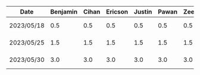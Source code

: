|   Date   | Benjamin | Cihan | Ericson | Justin | Pawan | Zeen | Task |
|----------|----------|-------|---------|--------|-------|------|------|
|2023/05/18|    0.5   |  0.5  |   0.5   |   0.5  |  0.5  |  0.5 | Idea Brainstorming |
|2023/05/25|    1.5   |  1.5  |   1.5   |   1.5  |  1.5  |  1.5 | Feature-set Brainstorming |
|2023/05/30|    3.0   |  3.0  |   3.0   |   3.0  |  3.0  |  3.0 | Proposal A1 Brainstorming |